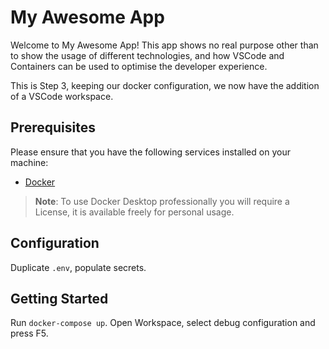 # My Awesome App

Welcome to My Awesome App! This app shows no real purpose other than to show the usage of different technologies, and how VSCode and Containers can be used to optimise the developer experience.

This is Step 3, keeping our docker configuration, we now have the addition of a VSCode workspace.

## Prerequisites

Please ensure that you have the following services installed on your machine:

- [Docker](https://docs.docker.com/get-docker/)

> **Note**: To use Docker Desktop professionally you will require a License, it is available freely for personal usage.

## Configuration

Duplicate `.env`, populate secrets.

## Getting Started

Run `docker-compose up`.
Open Workspace, select debug configuration and press F5.
